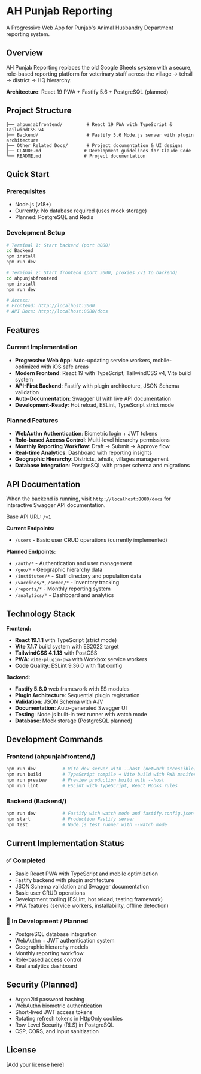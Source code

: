 # AH Punjab Reporting

A Progressive Web App for Punjab's Animal Husbandry Department reporting system.

## Overview

AH Punjab Reporting replaces the old Google Sheets system with a secure, role-based reporting platform for veterinary staff across the village → tehsil → district → HQ hierarchy.

**Architecture**: React 19 PWA + Fastify 5.6 + PostgreSQL (planned)

## Project Structure

```
├── ahpunjabfrontend/         # React 19 PWA with TypeScript & TailwindCSS v4
├── Backend/                  # Fastify 5.6 Node.js server with plugin architecture
├── Other Related Docs/       # Project documentation & UI designs
├── CLAUDE.md                # Development guidelines for Claude Code
└── README.md                # Project documentation
```

## Quick Start

### Prerequisites
- Node.js (v18+)
- Currently: No database required (uses mock storage)
- Planned: PostgreSQL and Redis

### Development Setup
```bash
# Terminal 1: Start backend (port 8080)
cd Backend
npm install
npm run dev

# Terminal 2: Start frontend (port 3000, proxies /v1 to backend)
cd ahpunjabfrontend
npm install
npm run dev

# Access:
# Frontend: http://localhost:3000
# API Docs: http://localhost:8080/docs
```

## Features

### Current Implementation
- **Progressive Web App**: Auto-updating service workers, mobile-optimized with iOS safe areas
- **Modern Frontend**: React 19 with TypeScript, TailwindCSS v4, Vite build system
- **API-First Backend**: Fastify with plugin architecture, JSON Schema validation
- **Auto-Documentation**: Swagger UI with live API documentation
- **Development-Ready**: Hot reload, ESLint, TypeScript strict mode

### Planned Features
- **WebAuthn Authentication**: Biometric login + JWT tokens
- **Role-based Access Control**: Multi-level hierarchy permissions
- **Monthly Reporting Workflow**: Draft → Submit → Approve flow
- **Real-time Analytics**: Dashboard with reporting insights
- **Geographic Hierarchy**: Districts, tehsils, villages management
- **Database Integration**: PostgreSQL with proper schema and migrations

## API Documentation

When the backend is running, visit `http://localhost:8080/docs` for interactive Swagger API documentation.

Base API URL: `/v1`

**Current Endpoints:**
- `/users` - Basic user CRUD operations (currently implemented)

**Planned Endpoints:**
- `/auth/*` - Authentication and user management
- `/geo/*` - Geographic hierarchy data
- `/institutes/*` - Staff directory and population data
- `/vaccines/*`, `/semen/*` - Inventory tracking
- `/reports/*` - Monthly reporting system
- `/analytics/*` - Dashboard and analytics

## Technology Stack

**Frontend:**
- **React 19.1.1** with TypeScript (strict mode)
- **Vite 7.1.7** build system with ES2022 target
- **TailwindCSS 4.1.13** with PostCSS
- **PWA**: `vite-plugin-pwa` with Workbox service workers
- **Code Quality**: ESLint 9.36.0 with flat config

**Backend:**
- **Fastify 5.6.0** web framework with ES modules
- **Plugin Architecture**: Sequential plugin registration
- **Validation**: JSON Schema with AJV
- **Documentation**: Auto-generated Swagger UI
- **Testing**: Node.js built-in test runner with watch mode
- **Database**: Mock storage (PostgreSQL planned)

## Development Commands

### Frontend (ahpunjabfrontend/)
```bash
npm run dev          # Vite dev server with --host (network accessible)
npm run build        # TypeScript compile + Vite build with PWA manifest
npm run preview      # Preview production build with --host
npm run lint         # ESLint with TypeScript, React Hooks rules
```

### Backend (Backend/)
```bash
npm run dev          # Fastify with watch mode and fastify.config.json
npm start            # Production Fastify server
npm test             # Node.js test runner with --watch mode
```

## Current Implementation Status

### ✅ Completed
- Basic React PWA with TypeScript and mobile optimization
- Fastify backend with plugin architecture
- JSON Schema validation and Swagger documentation
- Basic user CRUD operations
- Development tooling (ESLint, hot reload, testing framework)
- PWA features (service workers, installability, offline detection)

### 🚧 In Development / Planned
- PostgreSQL database integration
- WebAuthn + JWT authentication system
- Geographic hierarchy models
- Monthly reporting workflow
- Role-based access control
- Real analytics dashboard

## Security (Planned)

- Argon2id password hashing
- WebAuthn biometric authentication
- Short-lived JWT access tokens
- Rotating refresh tokens in HttpOnly cookies
- Row Level Security (RLS) in PostgreSQL
- CSP, CORS, and input sanitization

## License

[Add your license here]